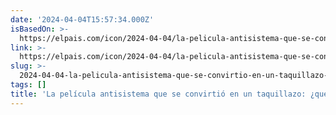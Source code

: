 ```yaml
---
date: '2024-04-04T15:57:34.000Z'
isBasedOn: >-
  https://elpais.com/icon/2024-04-04/la-pelicula-antisistema-que-se-convirtio-un-taquillazo-que-queda-de-matrix-25-anos-despues.html
link: >-
  https://elpais.com/icon/2024-04-04/la-pelicula-antisistema-que-se-convirtio-un-taquillazo-que-queda-de-matrix-25-anos-despues.html
slug: >-
  2024-04-04-la-pelicula-antisistema-que-se-convirtio-en-un-taquillazo-que-queda-de-m
tags: []
title: 'La película antisistema que se convirtió en un taquillazo: ¿qué queda de ‘M'
---
```


